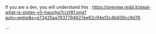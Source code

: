 If you are a dev, you will understand this : https://preview.redd.it/steal-what-is-stolen-v0-hwurhp7crzf81.png?auto=webp&s=e73425aa7637794627ee62c94ef2c4b608cc9d76




















































































































































































































































































































...
